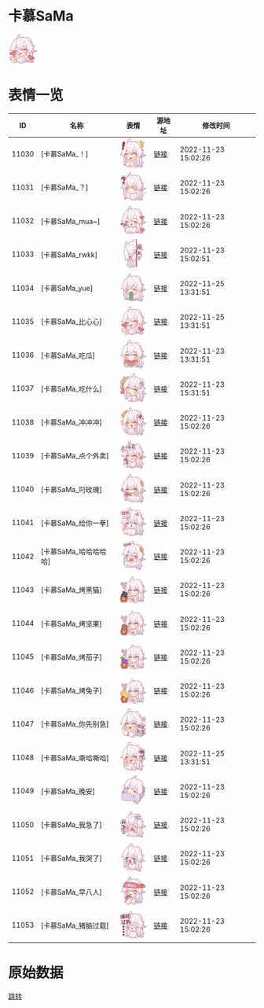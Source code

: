 # 卡慕SaMa

<img src="./cover.png" height="60" alt="cover" />

# 表情一览

|ID|名称|表情|源地址|修改时间|
|----|----|----|----|----|
|11030|[卡慕SaMa_！]|<img src="./pic/011030_%5B卡慕SaMa_！%5D.png" height="60" alt="！"/>|[链接](https://i0.hdslb.com/bfs/emote/b471312a89408a6a0aeb71352f562a2910a56a44.png)|2022-11-23 15:02:26|
|11031|[卡慕SaMa_？]|<img src="./pic/011031_%5B卡慕SaMa_？%5D.png" height="60" alt="？"/>|[链接](https://i0.hdslb.com/bfs/emote/ae3d5c4e74bae078d80743176bf34b349107e7a2.png)|2022-11-23 15:02:26|
|11032|[卡慕SaMa_mua~]|<img src="./pic/011032_%5B卡慕SaMa_mua~%5D.png" height="60" alt="mua~"/>|[链接](https://i0.hdslb.com/bfs/emote/ee61033c8196fd9458f90447db81c1320d5bb8cd.png)|2022-11-23 15:02:26|
|11033|[卡慕SaMa_rwkk]|<img src="./pic/011033_%5B卡慕SaMa_rwkk%5D.png" height="60" alt="rwkk"/>|[链接](https://i0.hdslb.com/bfs/emote/f2f311b723d94ae3133a7a9ad0d59fa18c5fe76f.png)|2022-11-23 15:02:51|
|11034|[卡慕SaMa_yue]|<img src="./pic/011034_%5B卡慕SaMa_yue%5D.png" height="60" alt="yue"/>|[链接](https://i0.hdslb.com/bfs/emote/b69b52d3416ac3d3ce338322ada9329779a387d5.png)|2022-11-25 13:31:51|
|11035|[卡慕SaMa_比心心]|<img src="./pic/011035_%5B卡慕SaMa_比心心%5D.png" height="60" alt="比心心"/>|[链接](https://i0.hdslb.com/bfs/emote/3beca1fe9061ce5d297d2d4bb51287f7c6bd32e7.png)|2022-11-25 13:31:51|
|11036|[卡慕SaMa_吃瓜]|<img src="./pic/011036_%5B卡慕SaMa_吃瓜%5D.png" height="60" alt="吃瓜"/>|[链接](https://i0.hdslb.com/bfs/emote/f1fad564cde7ba0bcdd5e4808a6a6e1bc2b7cc40.png)|2022-11-23 13:31:51|
|11037|[卡慕SaMa_吃什么]|<img src="./pic/011037_%5B卡慕SaMa_吃什么%5D.png" height="60" alt="吃什么"/>|[链接](https://i0.hdslb.com/bfs/emote/c374cce7850e22bc5218c60aeb85ce846c7c01ef.png)|2022-11-23 15:31:51|
|11038|[卡慕SaMa_冲冲冲]|<img src="./pic/011038_%5B卡慕SaMa_冲冲冲%5D.png" height="60" alt="冲冲冲"/>|[链接](https://i0.hdslb.com/bfs/emote/c97146dd75246aef65b3766289a3fcc0913e4d98.png)|2022-11-23 15:02:26|
|11039|[卡慕SaMa_点个外卖]|<img src="./pic/011039_%5B卡慕SaMa_点个外卖%5D.png" height="60" alt="点个外卖"/>|[链接](https://i0.hdslb.com/bfs/emote/ceb3f5bd5cfe4333e418024188ee77f1e2bd5dd7.png)|2022-11-23 15:02:26|
|11040|[卡慕SaMa_叼玫瑰]|<img src="./pic/011040_%5B卡慕SaMa_叼玫瑰%5D.png" height="60" alt="叼玫瑰"/>|[链接](https://i0.hdslb.com/bfs/emote/b513d19ec014e5b1254cce04aa6596428abdbaba.png)|2022-11-23 15:02:26|
|11041|[卡慕SaMa_给你一拳]|<img src="./pic/011041_%5B卡慕SaMa_给你一拳%5D.png" height="60" alt="给你一拳"/>|[链接](https://i0.hdslb.com/bfs/emote/9691e2889d6301b78e818f8f9ac0c114b23f9cb4.png)|2022-11-23 15:02:26|
|11042|[卡慕SaMa_哈哈哈哈哈]|<img src="./pic/011042_%5B卡慕SaMa_哈哈哈哈哈%5D.png" height="60" alt="哈哈哈哈哈"/>|[链接](https://i0.hdslb.com/bfs/emote/3160467299e7ef8e12e57f9d2377ef4ec6de8c77.png)|2022-11-23 15:02:26|
|11043|[卡慕SaMa_烤黑猫]|<img src="./pic/011043_%5B卡慕SaMa_烤黑猫%5D.png" height="60" alt="烤黑猫"/>|[链接](https://i0.hdslb.com/bfs/emote/e30d9950fbc3a9725c903898a46a1f407f5eafc5.png)|2022-11-23 15:02:26|
|11044|[卡慕SaMa_烤坚果]|<img src="./pic/011044_%5B卡慕SaMa_烤坚果%5D.png" height="60" alt="烤坚果"/>|[链接](https://i0.hdslb.com/bfs/emote/c99ccfd34d33cc7bd44d7b626e916cbe1f7a10ca.png)|2022-11-23 15:02:26|
|11045|[卡慕SaMa_烤茄子]|<img src="./pic/011045_%5B卡慕SaMa_烤茄子%5D.png" height="60" alt="烤茄子"/>|[链接](https://i0.hdslb.com/bfs/emote/6a89cf56b175d1bcf090ade7d86b046fdbf1e5cd.png)|2022-11-23 15:02:26|
|11046|[卡慕SaMa_烤兔子]|<img src="./pic/011046_%5B卡慕SaMa_烤兔子%5D.png" height="60" alt="烤兔子"/>|[链接](https://i0.hdslb.com/bfs/emote/f5e48b7af056dd7738e3f979698466ef304a0537.png)|2022-11-23 15:02:26|
|11047|[卡慕SaMa_你先别急]|<img src="./pic/011047_%5B卡慕SaMa_你先别急%5D.png" height="60" alt="你先别急"/>|[链接](https://i0.hdslb.com/bfs/emote/a24a585ef9226f519d6ad02d19e9af5fab6a5e5f.png)|2022-11-23 15:02:26|
|11048|[卡慕SaMa_嘶哈嘶哈]|<img src="./pic/011048_%5B卡慕SaMa_嘶哈嘶哈%5D.png" height="60" alt="嘶哈嘶哈"/>|[链接](https://i0.hdslb.com/bfs/emote/c61f67a3550c00d35fc2fc78f8474e95f66650e2.png)|2022-11-25 13:31:51|
|11049|[卡慕SaMa_晚安]|<img src="./pic/011049_%5B卡慕SaMa_晚安%5D.png" height="60" alt="晚安"/>|[链接](https://i0.hdslb.com/bfs/emote/1dad31042ff2e6d625f4d12362fba69fbf7d27a2.png)|2022-11-23 15:02:26|
|11050|[卡慕SaMa_我急了]|<img src="./pic/011050_%5B卡慕SaMa_我急了%5D.png" height="60" alt="我急了"/>|[链接](https://i0.hdslb.com/bfs/emote/8adb7e8fbb3daf6561957ecca2748f6ad1d01ac9.png)|2022-11-23 15:02:26|
|11051|[卡慕SaMa_我哭了]|<img src="./pic/011051_%5B卡慕SaMa_我哭了%5D.png" height="60" alt="我哭了"/>|[链接](https://i0.hdslb.com/bfs/emote/c7787bcff0e74b492ccc9470babf76a7e8e276df.png)|2022-11-23 15:02:26|
|11052|[卡慕SaMa_早八人]|<img src="./pic/011052_%5B卡慕SaMa_早八人%5D.png" height="60" alt="早八人"/>|[链接](https://i0.hdslb.com/bfs/emote/cbb8b2c37f8bf75127076733998a8fb224f213c6.png)|2022-11-23 15:02:26|
|11053|[卡慕SaMa_猪脑过载]|<img src="./pic/011053_%5B卡慕SaMa_猪脑过载%5D.png" height="60" alt="猪脑过载"/>|[链接](https://i0.hdslb.com/bfs/emote/6bb840d4f8c5d8c1d10d96e1a2f57efc2f79f203.png)|2022-11-23 15:02:26|

# 原始数据

[跳转](./raw.json)

